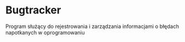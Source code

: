 # Bugtracker
Program służący do rejestrowania i zarządzania informacjami o błędach napotkanych w oprogramowaniu
